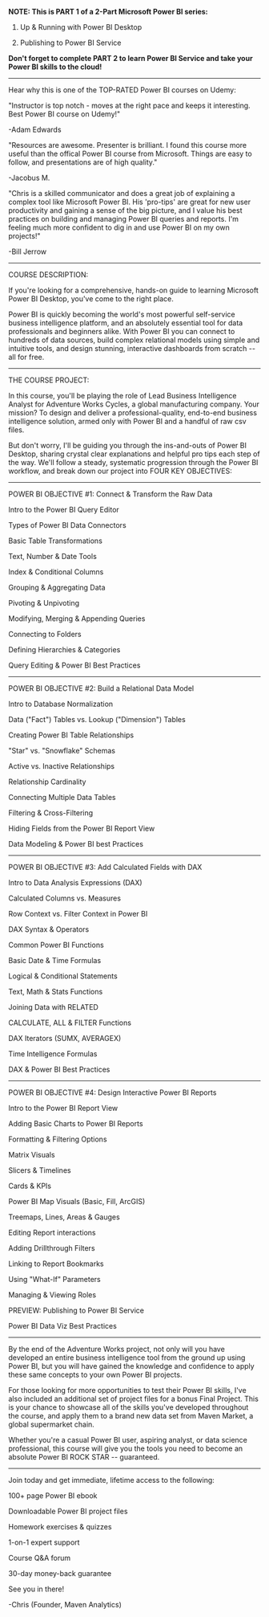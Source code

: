 **NOTE: This is PART 1 of a 2-Part Microsoft Power BI series:**

  1. Up & Running with Power BI Desktop

  2. Publishing to Power BI Service

**Don't forget to complete PART 2 to learn Power BI Service and take your Power BI skills to the cloud!**

__________

Hear why this is one of the TOP-RATED Power BI courses on Udemy:

"Instructor is top notch - moves at the right pace and keeps it interesting. Best Power BI course on Udemy!"

-Adam Edwards

"Resources are awesome. Presenter is brilliant. I found this course more useful than the offical Power BI course from Microsoft. Things are easy to follow, and presentations are of high quality."

-Jacobus M.

"Chris is a skilled communicator and does a great job of explaining a complex tool like Microsoft Power BI. His 'pro-tips' are great for new user productivity and gaining a sense of the big picture, and I value his best practices on building and managing Power BI queries and reports. I'm feeling much more confident to dig in and use Power BI on my own projects!"

-Bill Jerrow

__________

COURSE DESCRIPTION:

If you're looking for a comprehensive, hands-on guide to learning Microsoft Power BI Desktop, you've come to the right place.

Power BI is quickly becoming the world's most powerful self-service business intelligence platform, and an absolutely essential tool for data professionals and beginners alike. With Power BI you can connect to hundreds of data sources, build complex relational models using simple and intuitive tools, and design stunning, interactive dashboards from scratch -- all for free.

__________

THE COURSE PROJECT:

In this course, you'll be playing the role of Lead Business Intelligence Analyst for Adventure Works Cycles, a global manufacturing company. Your mission? To design and deliver a professional-quality, end-to-end business intelligence solution, armed only with Power BI and a handful of raw csv files.

But don't worry, I'll be guiding you through the ins-and-outs of Power BI Desktop, sharing crystal clear explanations and helpful pro tips each step of the way. We'll follow a steady, systematic progression through the Power BI workflow, and break down our project into FOUR KEY OBJECTIVES:

__________

POWER BI OBJECTIVE #1: Connect & Transform the Raw Data

Intro to the Power BI Query Editor

Types of Power BI Data Connectors

Basic Table Transformations

Text, Number & Date Tools

Index & Conditional Columns

Grouping & Aggregating Data

Pivoting & Unpivoting

Modifying, Merging & Appending Queries

Connecting to Folders

Defining Hierarchies & Categories

Query Editing & Power BI Best Practices

__________

POWER BI OBJECTIVE #2: Build a Relational Data Model

Intro to Database Normalization

Data ("Fact") Tables vs. Lookup ("Dimension") Tables

Creating Power BI Table Relationships

"Star" vs. "Snowflake" Schemas

Active vs. Inactive Relationships

Relationship Cardinality

Connecting Multiple Data Tables

Filtering & Cross-Filtering

Hiding Fields from the Power BI Report View

Data Modeling & Power BI best Practices

__________

POWER BI OBJECTIVE #3: Add Calculated Fields with DAX

Intro to Data Analysis Expressions (DAX)

Calculated Columns vs. Measures

Row Context vs. Filter Context in Power BI

DAX Syntax & Operators

Common Power BI Functions

Basic Date & Time Formulas

Logical & Conditional Statements

Text, Math & Stats Functions

Joining Data with RELATED

CALCULATE, ALL & FILTER Functions

DAX Iterators (SUMX, AVERAGEX)

Time Intelligence Formulas

DAX & Power BI Best Practices

__________

POWER BI OBJECTIVE #4: Design Interactive Power BI Reports

Intro to the Power BI Report View

Adding Basic Charts to Power BI Reports

Formatting & Filtering Options

Matrix Visuals

Slicers & Timelines

Cards & KPIs

Power BI Map Visuals (Basic, Fill, ArcGIS)

Treemaps, Lines, Areas & Gauges

Editing Report interactions

Adding Drillthrough Filters

Linking to Report Bookmarks

Using "What-If" Parameters

Managing & Viewing Roles

PREVIEW: Publishing to Power BI Service

Power BI Data Viz Best Practices

__________

By the end of the Adventure Works project, not only will you have developed an entire business intelligence tool from the ground up using Power BI, but you will have gained the knowledge and confidence to apply these same concepts to your own Power BI projects.

For those looking for more opportunities to test their Power BI skills, I've also included an additional set of project files for a bonus Final Project. This is your chance to showcase all of the skills you've developed throughout the course, and apply them to a brand new data set from Maven Market, a global supermarket chain.

Whether you're a casual Power BI user, aspiring analyst, or data science professional, this course will give you the tools you need to become an absolute Power BI ROCK STAR -- guaranteed.

__________

Join today and get immediate, lifetime access to the following:

100+ page Power BI ebook

Downloadable Power BI project files

Homework exercises & quizzes

1-on-1 expert support

Course Q&A forum

30-day money-back guarantee

See you in there!

-Chris (Founder, Maven Analytics)
